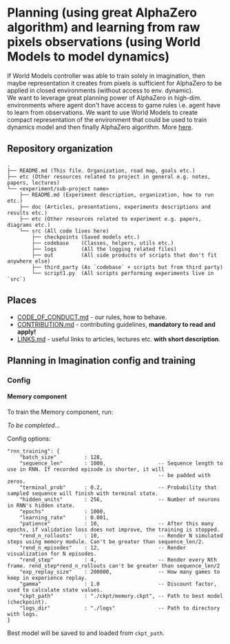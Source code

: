 # Planning (using great AlphaZero algorithm) and learning from raw pixels observations (using World Models to model dynamics)

If World Models controller was able to train solely in imagination, then maybe representation it creates from pixels is sufficient for AlphaZero to be applied in closed environments (without access to env. dynamic).  
We want to leverage great planning power of AlphaZero in high-dim. environments where agent don't have access to game rules i.e. agent have to learn from observations. We want to use World Models to create compact representation of the environment that could be used to train dynamics model and then finally AlphaZero algorithm. More [here](https://www.evernote.com/l/AjgnLgyX35FE1bJNn6InNWcZFDGi8f5ShEg).

## Repository organization

```
.
├── README.md (This file. Organization, road map, goals etc.)
├── etc (Other resources related to project in general e.g. notes, papers, lectures)
└── <experiment/sub-project name> 
    ├── README.md (Experiment description, organization, how to run etc.)
    ├── doc (Articles, presentations, experiments descriptions and results etc.)
    ├── etc (Other resources related to experiment e.g. papers, diagrams etc.)
    └── src (All code lives here)
        ├── checkpoints (Saved models etc.)
        ├── codebase    (Classes, helpers, utils etc.)
        ├── logs        (All the logging related files)
        ├── out         (All side products of scripts that don't fit anywhere else)
        ├── third_party (As `codebase` + scripts but from third party)
        └── script1.py  (All scripts performing experiments live in `src`)

```

## Places

* [CODE_OF_CONDUCT.md](https://github.com/piojanu/Transfer-Learning-in-RL/blob/master/.github/CODE_OF_CONDUCT.md) - our rules, how to behave.
* [CONTRIBUTION.md](https://github.com/piojanu/Transfer-Learning-in-RL/blob/master/.github/CONTRIBUTING.md) - contributing guidelines, **mandatory to read and apply!**
* [LINKS.md](https://github.com/piojanu/Transfer-Learning-in-RL/blob/master/.github/LINKS.md) - useful links to articles, lectures etc. **with short description**.

## Planning in Imagination config and training

### Config

#### Memory component

To train the Memory component, run:

_To be completed..._

Config options:

```
"rnn_training": {
    "batch_size"         : 128,
    "sequence_len"       : 1000,                 -- Sequence length to use in RNN. If recorded episode is shorter, it will
                                                 -- be padded with zeros.
    "terminal_prob"      : 0.2,                  -- Probability that sampled sequence will finish with terminal state.
    "hidden_units"       : 256,                  -- Number of neurons in RNN's hidden state.
    "epochs"             : 1000,
    "learning_rate"      : 0.001,
    "patience"           : 10,                   -- After this many epochs, if validation loss does not improve, the training is stopped.
    "rend_n_rollouts"    : 10,                   -- Render N simulated steps using memory module. Can't be greater than sequence_len/2.
    "rend_n_episodes"    : 12,                   -- Render visualization for N episodes.
    "rend_step"          : 4,                    -- Render every Nth frame. rend_step*rend_n_rollouts can't be greater than sequence_len/2
    "exp_replay_size"    : 200000,               -- How many games to keep in experience replay.
    "gamma"              : 1.0                   -- Discount factor, used to calculate state values.
    "ckpt_path"          : "./ckpt/memory.ckpt", -- Path to best model (checkpoint).
    "logs_dir"           : "./logs"              -- Path to directory with logs.
}
```

Best model will be saved to and loaded from `ckpt_path`.
